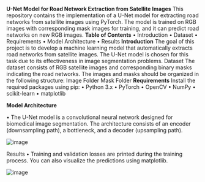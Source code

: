 **U-Net Model for Road Network Extraction from Satellite Images**
This repository contains the implementation of a U-Net model for extracting road networks from satellite images using PyTorch. The model is trained on RGB images with corresponding mask images for training, and it can predict road networks on new RGB images.
**Table of Contents**
•	Introduction
•	Dataset
•	Requirements
•	Model Architecture
•	Results
**Introduction**
The goal of this project is to develop a machine learning model that automatically extracts road networks from satellite images. The U-Net model is chosen for this task due to its effectiveness in image segmentation problems.
Dataset
The dataset consists of RGB satellite images and corresponding binary masks indicating the road networks. The images and masks should be organized in the following structure:
Image Folder
Mask Folder
**Requirements**
Install the required packages using pip:
•	Python 3.x
•	PyTorch
•	OpenCV
•	NumPy
•	scikit-learn
•	matplotlib


**Model Architecture**

•	The U-Net model is a convolutional neural network designed for biomedical image segmentation. The architecture consists of an encoder (downsampling path), a bottleneck, and a decoder (upsampling path).
 
![image](https://github.com/user-attachments/assets/73a60da8-4872-4cfd-8e7c-f842b0b4c3d6)

Results
•	Training and validation losses are printed during the training process. You can also visualize the predictions using matplotlib.
 
![image](https://github.com/user-attachments/assets/b2fe1c21-7bc1-4f49-8bd6-16f428a42da8)



